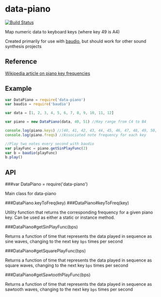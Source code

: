 data-piano
==========

[![Build Status](https://travis-ci.org/emac-utd/data-piano.png?branch=master)](https://travis-ci.org/emac-utd/data-piano)

Map numeric data to keyboard keys (where key 49 is A4)

Created primarily for use with [baudio](https://github.com/substack/baudio), but should work for other sound synthesis projects

Reference
---------

[Wikipedia article on piano key frequencies](https://en.wikipedia.org/wiki/Piano_key_frequencies)

Example
-------
```javascript
var DataPiano = require('data-piano')
var baudio = require('baudio')

var data = [1, 2, 3, 4, 5, 6, 7, 8, 9, 10, 11, 12]

var piano = new DataPiano(data, 40, 51) //Key range from C4 to B4

console.log(piano.keys) //[40, 41, 42, 43, 44, 45, 46, 47, 48, 49, 50, 51]
console.log(piano.freqs) //Associated note frequency for each key

//Play two notes every second with baudio
var playFunc = piano.getSinPlayFunc(2)
var b = baudio(playFunc)
b.play()
```

API
---

###var DataPiano = require('data-piano')

Main class for data-piano

###DataPiano.keyToFreq(key)
###DataPiano#keyToFreq(key)

Utility function that returns the corresponding frequency for a given piano key.  Can be used as either a static or instance method.

###DataPiano#getSinPlayFunc(bps)

Returns a function of time that represents the data played in sequence as sine waves, changing to the next key `bps` times per second

###DataPiano#getSquarePlayFunc(bps)

Returns a function of time that represents the data played in sequence as square waves, changing to the next key `bps` times per second

###DataPiano#getSawtoothPlayFunc(bps)

Returns a function of time that represents the data played in sequence as sawtooth waves, changing to the next key `bps` times per second
